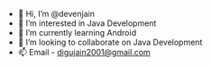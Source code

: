 - 👋 Hi, I’m @devenjain
- 👀 I’m interested in Java Development 
- 🌱 I’m currently learning Android
- 💞️ I’m looking to collaborate on Java Development 
- 📫 Email - digujain2001@gmail.com

<!---
devenjain/devenjain is a ✨ special ✨ repository because its `README.md` (this file) appears on your GitHub profile.
You can click the Preview link to take a look at your changes.
--->

